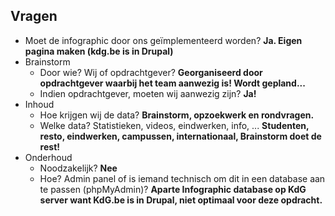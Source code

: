 
Vragen
------

* Moet de infographic door ons geïmplementeerd worden?
  <strong>Ja. Eigen pagina maken (kdg.be is in Drupal)</strong>
* Brainstorm
    - Door wie? Wij of opdrachtgever?
     <strong>Georganiseerd door opdrachtgever waarbij het team aanwezig is! Wordt gepland...</strong>
    - Indien opdrachtgever, moeten wij aanwezig zijn? <strong>Ja!</strong>
* Inhoud
    - Hoe krijgen wij de data?
     <strong>Brainstorm, opzoekwerk en rondvragen.</strong>
    - Welke data? Statistieken, videos, eindwerken, info, ... <strong>Studenten, resto, eindwerken, campussen, internationaal,        Brainstorm doet de rest!</strong>
* Onderhoud
    - Noodzakelijk? <strong>Nee</strong>
    - Hoe? Admin panel of is iemand technisch om dit in een database aan te passen (phpMyAdmin)?
     <strong>Aparte Infographic database op KdG server want KdG.be is in Drupal, niet optimaal voor deze opdracht.</strong>
